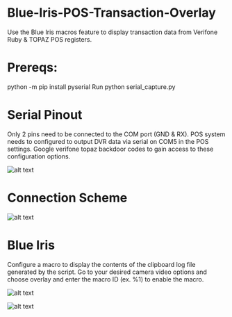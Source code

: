 # Blue-Iris-POS-Transaction-Overlay
Use the Blue Iris macros feature to display transaction data from Verifone Ruby &amp; TOPAZ POS registers.

#  Prereqs:
python -m pip install pyserial
  Run python serial_capture.py

# Serial Pinout
Only 2 pins need to be connected to the COM port (GND & RX). POS system needs to configured to output DVR data via serial on COM5 in the POS settings. Google verifone topaz backdoor codes to gain access to these configuration options.

![alt text](https://i.imgur.com/ykmt4Uu.png)

# Connection Scheme
![alt text](https://i.imgur.com/P60xCx9.png)



# Blue Iris
Configure a macro to display the contents of the clipboard log file generated by the script. Go to your desired camera video options and choose overlay and enter the macro ID (ex. %1) to enable the macro.

![alt text](https://i.imgur.com/1kxxJyV.png)

![alt text](https://i.imgur.com/TTH6MPv.png)
